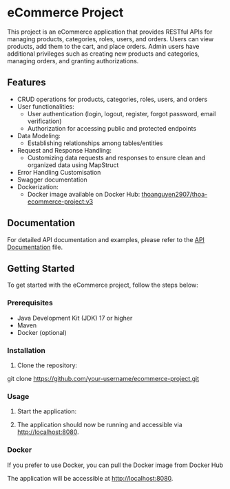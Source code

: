# eCommerce Project

This project is an eCommerce application that provides RESTful APIs for managing products, categories, roles, users, and orders. Users can view products, add them to the cart, and place orders. Admin users have additional privileges such as creating new products and categories, managing orders, and granting authorizations.

## Features

- CRUD operations for products, categories, roles, users, and orders
- User functionalities:
    - User authentication (login, logout, register, forgot password, email verification)
    - Authorization for accessing public and protected endpoints
- Data Modeling:
    - Establishing relationships among tables/entities
- Request and Response Handling:
    - Customizing data requests and responses to ensure clean and organized data using MapStruct
- Error Handling Customisation
- Swagger documentation 
- Dockerization:
    - Docker image available on Docker Hub: [thoanguyen2907/thoa-ecommerce-project:v3](https://hub.docker.com/r/thoanguyen2907/thoa-ecommerce-project)
## Documentation

For detailed API documentation and examples, please refer to the [API Documentation](http://ecommerce-spring-boot-env-1.eba-y6sgqjfz.eu-north-1.elasticbeanstalk.com/swagger-ui/index.html#/) file.


## Getting Started

To get started with the eCommerce project, follow the steps below:

### Prerequisites

- Java Development Kit (JDK) 17 or higher
- Maven
- Docker (optional)

### Installation

1. Clone the repository:

git clone https://github.com/your-username/ecommerce-project.git


### Usage

1. Start the application:


2. The application should now be running and accessible via [http://localhost:8080](http://localhost:8080).

### Docker

If you prefer to use Docker, you can pull the Docker image from Docker Hub


The application will be accessible at [http://localhost:8080](http://localhost:8080).



